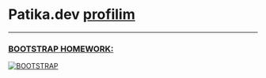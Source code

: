 #  Patika.dev <a href="https://app.patika.dev/beyazbaret"> profilim
  ----
  ### BOOTSTRAP HOMEWORK:
  
  ![BOOTSTRAP](https://user-images.githubusercontent.com/107549302/176675658-0bf1e2b5-8c6e-4bc9-9af7-90aa0e89dd09.jpg)
